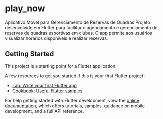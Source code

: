 # play_now

Aplicativo Móvel para Gerenciamento de Reservas de Quadras  Projeto desenvolvido em Flutter para facilitar o agendamento e gerenciamento de reservas de quadras esportivas em clubes. O app permite aos usuários visualizar horários disponíveis e realizar reservas.

## Getting Started

This project is a starting point for a Flutter application.

A few resources to get you started if this is your first Flutter project:

- [Lab: Write your first Flutter app](https://docs.flutter.dev/get-started/codelab)
- [Cookbook: Useful Flutter samples](https://docs.flutter.dev/cookbook)

For help getting started with Flutter development, view the
[online documentation](https://docs.flutter.dev/), which offers tutorials,
samples, guidance on mobile development, and a full API reference.
